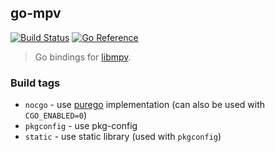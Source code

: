 ## go-mpv
[![Build Status](https://github.com/gen2brain/go-mpv/actions/workflows/build.yml/badge.svg)](https://github.com/gen2brain/go-mpv/actions)
[![Go Reference](https://pkg.go.dev/badge/github.com/gen2brain/go-mpv.svg)](https://pkg.go.dev/github.com/gen2brain/go-mpv)

> Go bindings for [libmpv](https://mpv.io/).


### Build tags

* `nocgo` - use [purego](https://github.com/ebitengine/purego) implementation (can also be used with `CGO_ENABLED=0`)
* `pkgconfig` - use pkg-config
* `static` - use static library (used with `pkgconfig`)

